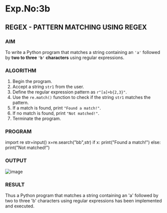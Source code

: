 # Exp.No:3b  
## REGEX - PATTERN MATCHING USING REGEX

### AIM  
To write a Python program that matches a string containing an `'a'` followed by **two to three `'b'` characters** using regular expressions.


### ALGORITHM

1. Begin the program.  
2. Accept a string `str1` from the user.  
3. Define the regular expression pattern as `r"[a]+b{2,3}"`.  
4. Use the `re.match()` function to check if the string `str1` matches the pattern.  
5. If a match is found, print `"Found a match!"`.  
6. If no match is found, print `"Not matched!"`.  
7. Terminate the program.

### PROGRAM
import re
str=input()
x=re.search("bb",str)
if x:
    print("Found a match!")
else:
    print("Not matched!")

    
### OUTPUT
![image](https://github.com/user-attachments/assets/ceddd925-08d6-4f84-9a88-0a29a6fa825d)

### RESULT
Thus a Python program that matches a string containing an 'a' followed by two to three 'b' characters using regular expressions has been implemented and executed.
